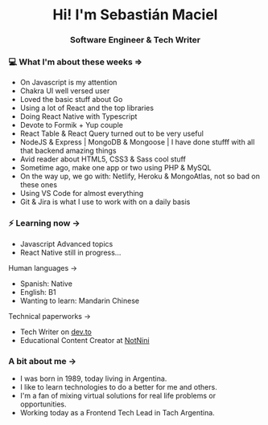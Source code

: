 <h1 align="center"> Hi! I'm Sebastián Maciel </h1>
<h3 align="center"> Software Engineer & Tech Writer</h3>

### 💻 What I'm about these weeks =>


- On Javascript is my attention
- Chakra UI well versed user
- Loved the basic stuff about Go 
- Using a lot of React and the top libraries
- Doing React Native with Typescript
- Devote to Formik + Yup couple
- React Table & React Query turned out to be very useful
- NodeJS & Express | MongoDB & Mongoose | I have done stufff with all that backend amazing things
- Avid reader about HTML5, CSS3 & Sass cool stuff
- Sometime ago, make one app or two using PHP & MySQL
- On the way up, we go with: Netlify, Heroku & MongoAtlas, not so bad on these ones
- Using VS Code for almost everything
- Git & Jira is what I use to work with on a daily basis

### ⚡ Learning now ->

- Javascript Advanced topics
- React Native still in progress...

Human languages ->

- Spanish: Native
- English: B1
- Wanting to learn: Mandarin Chinese

Technical paperworks ->

- Tech Writer on [dev.to](https://dev.to/sebastianmaciel/)
- Educational Content Creator at [NotNini](https://notnini.com.ar/)

### A bit about me ->

- I was born in 1989, today living in Argentina.
- I like to learn technologies to do a better for me and others.
- I'm a fan of mixing virtual solutions for real life problems or opportunities.
- Working today as a Frontend Tech Lead in Tach Argentina.

